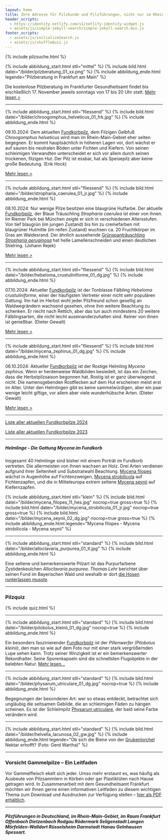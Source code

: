 ```yaml
---
layout: home
title: Ihre Adresse für Pilzkunde und Pilzführungen, nicht nur im Rhein-Main-Gebiet
header_scripts:
  - https://identity.netlify.com/v1/netlify-identity-widget.js
  - assets/js/simple-jekyll-search/simple-jekyll-search.min.js
footer_scripts:
  - assets/js/initializeSearch.js
  - assets/js/shuffleQuiz.js
---
```

{% include pilzsuche.html %}



{% include abbildung_start.html stil="mittel" %}
{% include bild.html datei="/bilder/pilzberatung_01_xx.png" %}
{% include abbildung_ende.html legende="Pilzberatung in Frankfurt am Main" %}

Die kostenlose Pilzberatung im Frankfurter Gesundheitsamt findet bis eischließlich 17. November jeweils sonntags von 17 bis 20 Uhr statt. [Mehr lesen >](/termine)

- - -

{% include abbildung_start.html stil="fliessend" %}
{% include bild.html datei="/bilder/chroogomphus_helveticus_01_frk.jpg" %}
{% include abbildung_ende.html %}

09.10.2024: Dem aktuellen [Fundkorbpilz](AA "Glossar-"), dem Filzigen Gelbfuß *Chroogomphus helveticus* wird man im Rhein-Main-Gebiet eher selten begegnen. Er kommt hauptsächlich in höheren Lagen vor, dort wächst er auf sauren bis neutralen Böden unter Fichten und Kiefern. Von seinen schleimigen Verwandten unterscheidet er sich vor allem durch seinen trockenen, filzigen Hut. Der Pilz ist essbar, hat als Speisepilz aber keine große Bedeutung. (Erik Hock)

[Mehr lesen >](/pilze/chroogomphus-helveticus-filziger-gelbfuß)

<div style="clear:  both"></div>

- - -

{% include abbildung_start.html stil="fliessend" %}
{% include bild.html datei="/bilder/stropharia_caerulea_01_jr.jpg" %}
{% include abbildung_ende.html %}

08.10.2024: Nur wenige Pilze besitzen eine blaugrüne Hutfarbe. Der aktuelle [Fundkorbpilz](AA "Glossar-"), der Blaue Träuschling *Stropharia caerulea* ist einer von ihnen. Im Riemer Park bei München zeigte er sich in verschiedenen Altersstufen. Von tief blaugrün (im jungen Zustand) bis hin zu cremefarben mit blaugrüner Hutmitte (im reifen Zustand) wuchsen ca. 20 Fruchtkörper im Gras am Waldesrand. Der ähnlich aussehende [Grünspanträuschling *Stropharia aeruginosa*](/pilze/stropharia-aeruginosa-grünspanträuschling) hat helle Lamellenschneiden und einen deutlichen Stielring. (Johann Rejek)

[Mehr lesen >](/pilze/stropharia-caerulea-blauer-träuschling)

<div style="clear:  both"></div>

- - -

{% include abbildung_start.html stil="fliessend" %}
{% include bild.html datei="/bilder/hebeloma_crustuliniforme_01_dg.jpg" %}
{% include abbildung_ende.html %}

07.10.2024: Aktueller [Fundkorbpilz](AA "Glossar-") ist der Tonblasse Fälbling *Hebeloma crustuliniforme*, einer der häufigsten Vertreter einer nicht sehr populären Gattung. Ihn hat im Herbst wohl jeder Pilzfreund schon gesellig an Waldwegrändern wachsend gesehen, ohne ihm weitere Beachtung zu schenken. Er riecht nach Rettich, aber das tun auch mindestens 20 weitere Fälblingsarten, die nicht leicht auseinanderzuhalten sind. Keiner von ihnen ist genießbar. (Dieter Gewalt)

[Mehr lesen >](/pilze/hebeloma-crustuliniforme-tonblasser-fälbling)

<div style="clear:  both"></div>

- - -

{% include abbildung_start.html stil="fliessend" %}
{% include bild.html datei="/bilder/mycena_zephirus_01_dg.jpg" %}
{% include abbildung_ende.html %}

06.10.2024: Aktueller [Fundkorbpilz](AA "Glossar-") ist der Rostige Helmling *Mycena zephirus*. Wenn er herdenweise Waldböden besiedelt, ist das ein Zeichen, dass die Herbstpilzsaison begonnen hat. Rostig ist er ganz überwiegend nicht. Die namensgebenden Rostflecken auf dem Hut erscheinen meist erst im Alter. Unter den Helmlingen gibt es keine sammelwürdigen, aber ein paar wenige leicht giftige, vor allem aber viele wunderhübsche Arten. (Dieter Gewalt)

[Mehr lesen >](/pilze/mycena-zephirus-rostiger-helmling)

<div style="clear:  both"></div>

- - -

[Liste aller aktuellen Fundkorbpilze 2024](/artikel/liste-aller-aktuellen-fundkorbpilze-2024.html)

[Liste aller aktuellen Fundkorbpilze 2023](/artikel/liste-aller-aktuellen-fundkorbpilze-2023.html)

- - -

##### Helmlinge - Die Gattung *Mycena* im Fundkorb

Insgesamt 40 Helmlinge sind bisher mit einem Porträt im Fundkorb vertreten. Die allermeisten von ihnen wachsen an Holz. Drei Arten verdienen aufgrund ihrer Seltenheit und Substratwahl Beachtung. [Mycena filopes](/pilze/mycena-filopes-zerbrechlicher-fadenhelmling) wächst in Augenhöhe auf Fichtenzweigen, [Mycena strobilicola](/pilze/mycena-strobilicola-fichtenzapfenhelmling) auf Fichtenzapfen, und die in Mitteleuropa extrem seltene [Mycena seynii](/pilze/mycena-seynii-mediterraner-kiefernzapfenhelmling) auf Kiefernzapfen.

{% include abbildung_start.html stil="klein" %}
{% include bild.html datei="/bilder/mycena_filopes_11_hes.jpg" nocrop=true gross=true %}
{% include bild.html datei="/bilder/mycena_strobilicola_01_jr.jpg" nocrop=true gross=true %}
{% include bild.html datei="/bilder/mycena_seynii_02_dg.jpg" nocrop=true gross=true %}
{% include abbildung_ende.html legende="Mycena filopes - Mycena strobilicola - Mycena seynii" %}

- - -

{% include abbildung_start.html stil="standard" %}
{% include bild.html datei="/bilder/alloclavaria_purpurea_01_tl.jpg" %}
{% include abbildung_ende.html %}

Eine seltene und bemerkenswerte Pilzart ist das Purpurfarbene Zystidenkeulchen *Alloclavaria purpurea*. *Thomas Lehr* berichtet über seinen Fund im Bayerischen Wald und weshalb er dort [die Hosen runterlassen musste](/pilze/alloclavaria-purpurea-purpurfarbenes-zystidenkeulchen).

- - -

### Pilzquiz

{% include quiz.html %}

- - -

{% include abbildung_start.html stil="standard" %}
{% include bild.html datei="/bilder/pilobolus_kleinii_01_dg.jpg" nocrop=true %}
{% include abbildung_ende.html %}

Ein besonders faszinierender [Fundkorbpilz](AA "Glossar-") ist der *Pillenwerfer (Pilobolus kleinii)*, den man so wie auf dem Foto nur mit einer stark vergrößernden Lupe sehen kann. Trotz seiner Winzigkeit ist er ein bemerkenswerter Rekordhalter. Seine Sporenkapseln sind die schnellsten Flugobjekte in der belebten Natur. [Mehr lesen...](/pilze/pilobolus-kleinii-pillenwerfer)

- - -

{% include abbildung_start.html stil="standard" %}
{% include bild.html datei="/bilder/physarum_utriculare_01_dg.jpg" nocrop=true %}
{% include abbildung_ende.html %}

Begegnungen der besonderen Art: wer so etwas entdeckt, betrachtet sich ungläubig die seltsamen Gebilde, die an schleimigen Fäden zu hängen scheinen. Es ist der Schleimpilz [Physarum utriculare](/pilze/physarum-utriculare-fadenfruchtschleimpilz), der bald seine Farbe verändern wird.

- - -

{% include abbildung_start.html stil="standard" %}
{% include bild.html datei="/bilder/helvella_lacunosa_02_gw.jpg" %}
{% include abbildung_ende.html legende="Ob sich die Biene von der <a href='/pilze/helvella-lacunosa-grubenlorchel'>Grubenlorchel</a> Nektar erhofft?  (Foto: Gerd Wartha)" %}

- - -

### Vorsicht Gammelpilze – Ein Leitfaden

Vor Gammelfleisch ekelt sich jeder. Umso mehr erstaunt es, was häufig als Ausbeute von Pilzsammlern in Körben oder gar Plastiktüten nach Hause getragen wird. In Zusammenarbeit mit dem Gesundheitsamt Frankfurt möchten wir Ihnen gerne einen informativen Leitfaden zu diesem wichtigen Thema zum Download und Ausdrucken zur Verfügung stellen – [hier als PDF erhältlich](/assets/docs/Fundkorb.de-Gammelpilze.pdf).

- - -

##### Pilzführungen in Deutschland, im Rhein-Main-Gebiet, im Raum Frankfurt Offenbach Dietzenbach Rodgau Rödermark Seligenstadt Langen Mörfelden-Walldort Rüsselsheim Darmstadt Hanau Gelnhausen Spessart.
